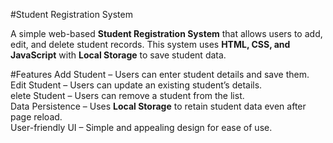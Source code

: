 #Student Registration System

A simple web-based **Student Registration System** that allows users to add, edit, and delete student records. This system uses **HTML, CSS, and JavaScript** with **Local Storage** to save student data.

#Features
Add Student – Users can enter student details and save them.  
Edit Student – Users can update an existing student’s details.  
elete Student – Users can remove a student from the list.  
Data Persistence – Uses **Local Storage** to retain student data even after page reload.  
User-friendly UI – Simple and appealing design for ease of use.  


